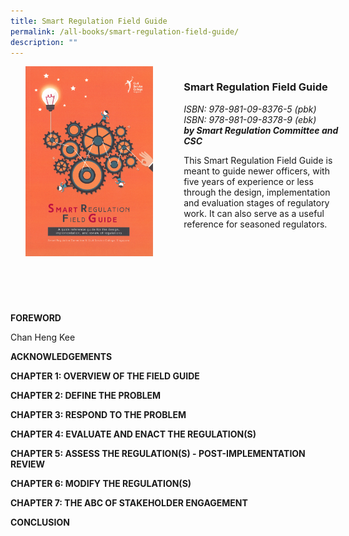 ```yaml
---
title: Smart Regulation Field Guide
permalink: /all-books/smart-regulation-field-guide/
description: ""
---
```

<style>

	
.grid-container {
	display: grid;
	grid-template-columns: 50% 50%;
	grid-gap: 5%
	}
	
img {
		object-fit: contain;
		width: 100%;
		height: 80%;
	}	


</style>


<div class="grid-container">
	<div class="grid-child"><img src="/images/Books/Smart%20Regulation%20Field%20Guide.png"></div>
	<div class="grid-child">
		<h3>Smart Regulation Field Guide</h3>
		<i>ISBN: 978-981-09-8376-5 (pbk)</i><br>
		<i>ISBN: 978-981-09-8378-9 (ebk)</i><br>
		<b><i>by Smart Regulation Committee and CSC</i></b>
		<p>This Smart Regulation Field Guide is meant to guide newer officers, with five years of experience or less through the design, implementation and evaluation stages of regulatory work. It can also serve as a useful reference for seasoned regulators.</p>
	</div>

</div>



<div>

<div>
<p><b>FOREWORD</b></p>
	Chan Heng Kee
</div>

<p><b>ACKNOWLEDGEMENTS</b></p>
<p><b>CHAPTER 1: OVERVIEW OF THE FIELD GUIDE</b></p>
<p><b>CHAPTER 2: DEFINE THE PROBLEM</b></p>
<p><b>CHAPTER 3: RESPOND TO THE PROBLEM</b></p>
<p><b>CHAPTER 4: EVALUATE AND ENACT THE REGULATION(S)</b></p>
<p><b>CHAPTER 5: ASSESS THE REGULATION(S) - POST-IMPLEMENTATION REVIEW</b></p>
<p><b>CHAPTER 6: MODIFY THE REGULATION(S)</b></p>
<p><b>CHAPTER 7: THE ABC OF STAKEHOLDER ENGAGEMENT</b></p>
<p><b>CONCLUSION</b></p>
</div>